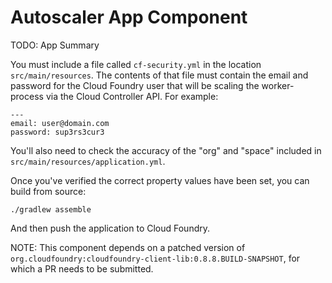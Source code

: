 Autoscaler App Component
========================

TODO: App Summary

You must include a file called `cf-security.yml` in the location `src/main/resources`. The contents of that file must contain the email and password for the Cloud Foundry user that will be scaling the worker-process via the Cloud Controller API. For example:

    ---
    email: user@domain.com
    password: sup3rs3cur3

You'll also need to check the accuracy of the "org" and "space" included in `src/main/resources/application.yml`.

Once you've verified the correct property values have been set, you can build from source:

    ./gradlew assemble

And then push the application to Cloud Foundry.

NOTE: This component depends on a patched version of `org.cloudfoundry:cloudfoundry-client-lib:0.8.8.BUILD-SNAPSHOT`, for which a PR needs to be submitted.




